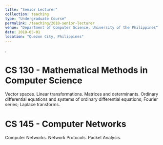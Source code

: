 ```yaml
---
title: "Senior Lecturer"
collection: teaching
type: "Undergraduate Course"
permalink: /teaching/2018-senior-lecturer
venue: "Department of Computer Science, University of the Philippines"
date: 2018-05-01
location: "Quezon City, Philippines"
---
```


.

CS 130 - Mathematical Methods in Computer Science
======
Vector spaces. Linear transformations. Matrices and determinants. Ordinary differential equations and systems of ordinary differential equations; Fourier series; Laplace transforms.

CS 145 - Computer Networks
======
Computer Networks. Network Protocols. Packet Analysis.